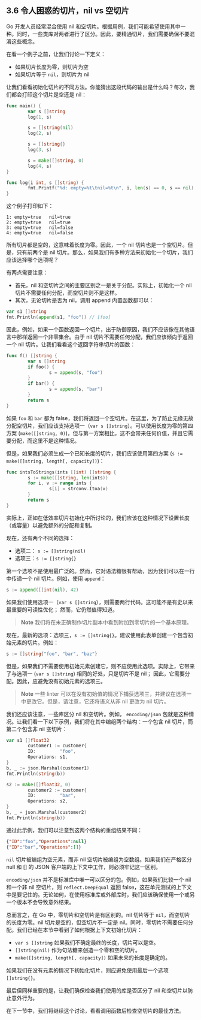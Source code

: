 ## 3.6 令人困惑的切片，nil vs 空切片

Go 开发人员经常混合使用 nil 和空切片。根据用例，我们可能希望使用其中一种。同时，一些类库对两者进行了区分。因此，要精通切片，我们需要确保不要混淆这些概念。

在看一个例子之前，让我们讨论一下定义：

* 如果切片长度为零，则切片为空
* 如果切片等于 `nil`，则切片为 nil

让我们看看初始化切片的不同方法。你能猜出这段代码的输出是什么吗？每次，我们都会打印这个切片是空还是 nil：

```go
func main() {
        var s []string
        log(1, s)

        s = []string(nil)
        log(2, s)

        s = []string{}
        log(3, s)

        s = make([]string, 0)
        log(4, s)
}

func log(i int, s []string) {
        fmt.Printf("%d: empty=%t\tnil=%t\n", i, len(s) == 0, s == nil)
}
```

这个例子打印如下：

```shell
1: empty=true   nil=true
2: empty=true   nil=true
3: empty=true   nil=false
4: empty=true   nil=false
```

所有切片都是空的，这意味着长度为零。因此，一个 nil 切片也是一个空切片。但是，只有前两个是 nil 切片。那么，如果我们有多种方法来初始化一个切片，我们应该选择哪个选项呢？

有两点需要注意：

* 首先，nil 和空切片之间的主要区别之一是关于分配。实际上，初始化一个 nil 切片不需要任何分配，而空切片则不是这样。
* 其次，无论切片是否为 nil，调用 append 内置函数都可以：

```go
var s1 []string
fmt.Println(append(s1, "foo")) // [foo]
```

因此，例如，如果一个函数返回一个切片，出于防御原因，我们不应该像在其他语言中那样返回一个非零集合。由于 nil 切片不需要任何分配，我们应该倾向于返回一个 nil 切片。让我们看看这个返回字符串切片的函数：

```go
func f() []string {
        var s []string
        if foo() {
                s = append(s, "foo")
        }
        if bar() {
                s = append(s, "bar")
        }
        return s
}
```

如果 `foo` 和 `bar` 都为 false，我们将返回一个空切片。在这里，为了防止无缘无故分配空切片，我们应该支持选项一（`var s []string`）。可以使用长度为零的第四方案 (`make([]string, 0)`)，但与第一方案相比，这不会带来任何价值，并且它需要分配，而这里不是这种情况。

但是，如果我们必须生成一个已知长度的切片，我们应该使用第四方案 (`s := make([]string, length[, capacity])`)：

```go
func intsToStrings(ints []int) []string {
        s := make([]string, len(ints))
        for i, v := range ints {
                s[i] = strconv.Itoa(v)
        }
        return s
}
```

实际上，正如在低效率切片初始化中所讨论的，我们应该在这种情况下设置长度（或容量）以避免额外的分配和复制。

现在，还有两个不同的选择：

* 选项二： `s := []string(nil)`
* 选项三：`s := []string{}`

第一个选项不是使用最广泛的。然而，它对语法糖很有帮助，因为我们可以在一行中传递一个 nil 切片。例如，使用 `append`：

```go
s := append([]int(nil), 42)
```

如果我们使用选项一（`var s []string`），则需要两行代码。这可能不是有史以来最重要的可读性优化； 然而，它仍然值得知道。

> **Note** 我们将在未正确制作切片副本中看到附加到零切片的一个基本原理。

现在，最新的选项：选项三，`s := []string{}`。建议使用此表单创建一个包含初始元素的切片。例如：

```go
s := []string{"foo", "bar", "baz"}
```

但是，如果我们不需要使用初始元素创建它，则不应使用此选项。实际上，它带来了与选项一 (`var s []string`) 相同的好处，只是切片不是 nil； 因此，它需要分配。因此，应避免没有初始元素的选项三。

> **Note**  一些 linter 可以在没有初始值的情况下捕获选项三，并建议在选项一中更改它。但是，请注意，它还将语义从非 nil 更改为 nil 切片。

我们还应该注意，一些库区分 nil 和空切片。例如， `encoding/json` 包就是这种情况。让我们看一下以下示例，我们将在其中编组两个结构：一个包含 nil 切片，而第二个包含非 nil 空切片：

```go
var s1 []float32
        customer1 := customer{
        ID:         "foo",
        Operations: s1,
}
b, _ := json.Marshal(customer1)
fmt.Println(string(b))

s2 := make([]float32, 0)
        customer2 := customer{
        ID:         "bar",
        Operations: s2,
}
b, _ = json.Marshal(customer2)
fmt.Println(string(b))
```

通过此示例，我们可以注意到这两个结构的重组结果不同：

```json
{"ID":"foo","Operations":null}
{"ID":"bar","Operations":[]}
```

`nil` 切片被编组为空元素，而非 nil 空切片被编组为空数组。如果我们在严格区分 null 和 [] 的 JSON 客户端的上下文中工作，则必须牢记这一区别。

`encoding/json` 并不是标准库中唯一可以区分的包。例如，如果我们比较一个 nil 和一个非 nil 空切片，则 `reflect.DeepEqual` 返回 false，这在单元测试的上下文中是要记住的。无论如何，在使用标准库或外部库时，我们应该确保使用一个或另一个版本不会导致意外结果。

总而言之，在 Go 中，零切片和空切片是有区别的。nil 切片等于 `nil`，而空切片的长度为零。nil 切片是空的，但空切片不一定是 nil。同时，零切片不需要任何分配。我们已经在本节中看到了如何根据上下文初始化切片：

* `var s []string` 如果我们不确定最终的长度，切片可以是空。
* `[]string(nil)` 作为句法糖来创造一个零和空的切片。
* `make([]string, length[, capacity])` 如果未来的长度是确定的。

如果我们在没有元素的情况下初始化切片，则应避免使用最后一个选项 `[]string{}`。

最后但同样重要的是，让我们确保检查我们使用的库是否区分了 nil 和空切片以防止意外行为。

在下一节中，我们将继续这个讨论，看看调用函数后检查空切片的最佳方法。